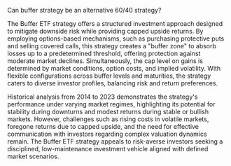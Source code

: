 Can buffer strategy be an alternative 60/40 strategy?

The Buffer ETF strategy offers a structured investment approach designed to mitigate downside risk while providing capped upside returns. By employing options-based mechanisms, such as purchasing protective puts and selling covered calls, this strategy creates a "buffer zone" to absorb losses up to a predetermined threshold, offering protection against moderate market declines. Simultaneously, the cap level on gains is determined by market conditions, option costs, and implied volatility. With flexible configurations across buffer levels and maturities, the strategy caters to diverse investor profiles, balancing risk and return preferences. 

Historical analysis from 2014 to 2023 demonstrates the strategy's performance under varying market regimes, highlighting its potential for stability during downturns and modest returns during stable or bullish markets. However, challenges such as rising costs in volatile markets, foregone returns due to capped upside, and the need for effective communication with investors regarding complex valuation dynamics remain. The Buffer ETF strategy appeals to risk-averse investors seeking a disciplined, low-maintenance investment vehicle aligned with defined market scenarios.

